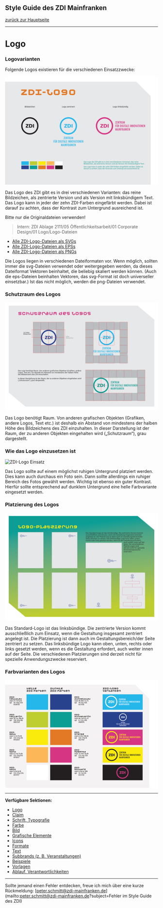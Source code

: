 ## Style Guide des ZDI Mainfranken
[zurück zur Hauptseite](Readme.md)

---

# Logo

### Logovarianten
Folgende Logos existieren für die verschiedenen Einsatzzwecke:

![Übersicht ZDI-Logos](/images/Uebersicht-ZDI-Logos.png)

Das Logo des ZDI gibt es in drei verschiedenen Varianten: das reine Bildzeichen, als zentrierte Version und als Version mit linksbündigem Text.
Das Logo kann in jeder der zehn ZDI-Farben eingefärbt werden. Dabei ist darauf zu achten, dass der Kontrast zum Untergrund ausreichend ist.


Bitte nur die Originaldateien verwenden!
> Intern: ZDI Ablage 2111/05 Öffentlichkeitsarbeit/01 Corporate Design/01 Logo/Logo-Dateien

* [Alle ZDI-Logo-Dateien als SVGs](/files/ZDI-Logo-svg.zip)
* [Alle ZDI-Logo-Dateien als EPSs](/files/ZDI-Logo-eps.zip)
* [Alle ZDI-Logo-Dateien als PNGs](/files/ZDI-Logo-png.zip)

Die Logos liegen in verschiedenen Dateiformaten vor. Wenn möglich, sollten immer die svg-Dateien verwendet oder weitergegeben werden, da dieses Dateiformat Vektoren beinhaltet, die beliebig skaliert werden können. (Auch die eps-Dateien beinhalten Vektoren, das svg-Format ist doch universeller einsetzbar.) Ist das nicht möglich, werden die png-Dateien  verwendet.


### Schutzraum des Logos

![ZDI-Logo Schutzraum](/images/ZDI-Logo-Schutzraum.png)

Das Logo benötigt Raum. Von anderen grafischen Objekten (Grafiken, andere Logos, Text etc.) ist deshalb ein Abstand von mindestens der halben Höhe des Bildzeichens des ZDI einzuhalten.
In dieser Darstellung ist der Raum, der zu anderen Objekten eingehalten wird („Schutzraum“), grau dargestellt.

 
### Wie das Logo einzusetzen ist

![ZDI-Logo Einsatz](/images/ZDI-Logo-Einsatz.png)

Das Logo sollte auf einem möglichst ruhigen Untergrund platziert werden. Dies kann auch durchaus ein Foto sein. Dann sollte allerdings ein ruhiger Bereich des Fotos gewählt werden. Wichtig ist ebenso ein guter Kontrast. Hierfür sollte entsprechend auf dunklem Untergrund eine helle Farbvariante eingesetzt werden.

 
### Platzierung des Logos

![ZDI-Logo Platzierung](/images/ZDI-Logo-Platzierung.png)

Das Standard-Logo ist das linksbündige. Die zentrierte Version kommt ausschließlich zum Einsatz, wenn die Gestaltung insgesamt zentriert angelegt ist. Die Platzierung ist dann auch im Gestaltungsbereich/der Seite zentriert zu setzen. Das linksbündige Logo kann oben, unten, rechts oder links gesetzt werden, wenn es die Gestaltung erfordert, auch weiter innen auf der Seite. Die verschiedenen Platzierungen sind derzeit nicht für spezielle Anwendungszwecke reserviert.

 
### Farbvarianten des Logos

![ZDI-Logo-Farbvarianten](/images/ZDI-Logo-Farbvarianten.png)


---

**Verfügbare Sektionen:**

* [Logo](Logo.md)
* [Claim](Claim.md)
* [Schrift, Typografie](Schrift_Typografie.md)
* [Farbe](Farbe.md)
* [Bild](Bild.md)
* [Grafische Elemente](Grafische_Elemente.md)
* [Icons](Icons.md)
* [Formate](Formate.md)
* [Text](Text.md)
* [Subbrands (z. B. Veranstaltungen)](Subbrands_zB_Veranstaltungen.md)
* [Beispiele](Beispiele.md)
* [Vorlagen](Vorlagen.md)
* [Ablauf, Verantwortlichkeiten](Ablauf_Verantwortlichkeiten.md)


---

Sollte jemand einen Fehler entdecken, freue ich mich über eine kurze Rückmeldung: [peter.schmitt@zdi-mainfranken.de](mailto:peter.schmitt@zdi-mainfranken.de?subject=Fehler im Style Guide des ZDI)